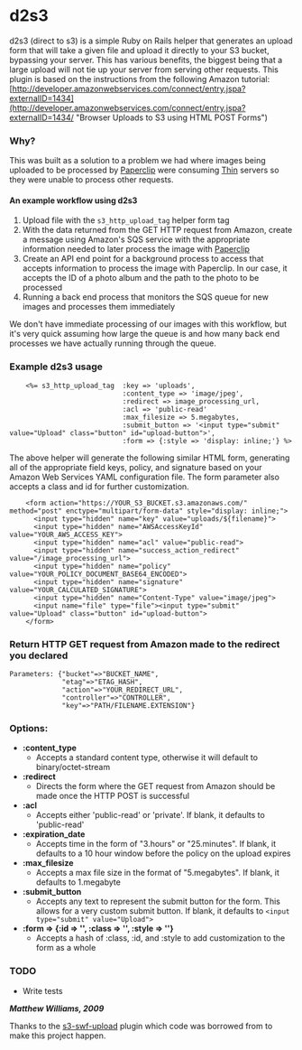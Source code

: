 # **d2s3**
d2s3 (direct to s3) is a simple Ruby on Rails helper that generates an upload form that will take a given file and upload it directly to your S3 bucket, bypassing your server.  This has various benefits, the biggest being that a large upload will not tie up your server from serving other requests.  This plugin is based on the instructions from the following Amazon tutorial: [http://developer.amazonwebservices.com/connect/entry.jspa?externalID=1434](http://developer.amazonwebservices.com/connect/entry.jspa?externalID=1434/ "Browser Uploads to S3 using HTML POST Forms")

### Why?
This was built as a solution to a problem we had where images being uploaded to be processed by [Paperclip](http://thoughtbot.com/projects/paperclip "Thoughtbot - Paperclip") were consuming [Thin](http://code.macournoyer.com/thin/ "Thin - Another Web Server") servers so they were unable to process other requests.  

#### An example workflow using d2s3
 1. Upload file with the `s3_http_upload_tag` helper form tag
 2. With the data returned from the GET HTTP request from Amazon, create a message using Amazon's SQS service with the appropriate information needed to later process the image with [Paperclip](http://thoughtbot.com/projects/paperclip "Thoughtbot - Paperclip")
 3. Create an API end point for a background process to access that accepts information to process the image with Paperclip.  In our case, it accepts the ID of a photo album and the path to the photo to be processed
 4. Running a back end process that monitors the SQS queue for new images and processes them immediately
 
We don't have immediate processing of our images with this workflow, but it's very quick assuming how large the queue is and how many back end processes we have actually running through the queue.

### Example d2s3 usage
		<%= s3_http_upload_tag 	:key => 'uploads', 
								:content_type => 'image/jpeg', 
								:redirect => image_processing_url,
								:acl => 'public-read' 
								:max_filesize => 5.megabytes,
								:submit_button => '<input type="submit" value="Upload" class="button" id="upload-button">',
								:form => {:style => 'display: inline;'} %>

The above helper will generate the following similar HTML form, generating all of the appropriate field keys, policy, and signature based on your Amazon Web Services YAML configuration file.  The form parameter also accepts a class and id for further customization.  

		<form action="https://YOUR_S3_BUCKET.s3.amazonaws.com/" method="post" enctype="multipart/form-data" style="display: inline;">
		  <input type="hidden" name="key" value="uploads/${filename}">
		  <input type="hidden" name="AWSAccessKeyId" value="YOUR_AWS_ACCESS_KEY"> 
		  <input type="hidden" name="acl" value="public-read"> 
		  <input type="hidden" name="success_action_redirect" value="/image_processing_url">
		  <input type="hidden" name="policy" value="YOUR_POLICY_DOCUMENT_BASE64_ENCODED">
		  <input type="hidden" name="signature" value="YOUR_CALCULATED_SIGNATURE">
		  <input type="hidden" name="Content-Type" value="image/jpeg">
		  <input name="file" type="file"><input type="submit" value="Upload" class="button" id="upload-button">
		</form>
		
### Return HTTP GET request from Amazon made to the redirect you declared
    Parameters: {"bucket"=>"BUCKET_NAME", 
                 "etag"=>"ETAG_HASH", 
                 "action"=>"YOUR_REDIRECT_URL",
                 "controller"=>"CONTROLLER",
                 "key"=>"PATH/FILENAME.EXTENSION"}
		
### Options:
* **:content_type** 
  * Accepts a standard content type, otherwise it will default to binary/octet-stream
* **:redirect** 
  * Directs the form where the GET request from Amazon should be made once the HTTP POST is successful
* **:acl** 
  * Accepts either 'public-read' or 'private'.  If blank, it defaults to 'public-read'
* **:expiration_date** 
  * Accepts time in the form of "3.hours" or "25.minutes".  If blank, it defaults to a 10 hour window before the policy on the upload expires
* **:max_filesize** 
  * Accepts a max file size in the format of "5.megabytes".  If blank, it defaults to 1.megabyte
* **:submit_button** 
  * Accepts any text to represent the submit button for the form.  This allows for a very custom submit button.  If blank, it defaults to `<input type="submit" value="Upload">`
* **:form => {:id => '', :class => '', :style => ''}** 
  * Accepts a hash of :class, :id, and :style to add customization to the form as a whole
    

### **TODO**
* Write tests 

_**Matthew Williams, 2009**_

Thanks to the [s3-swf-upload](http://github.com/elcgit/s3-swf-upload-plugin/tree/master "s3-swf-upload GitHub Project Page") plugin which code was borrowed from to make this project happen.
